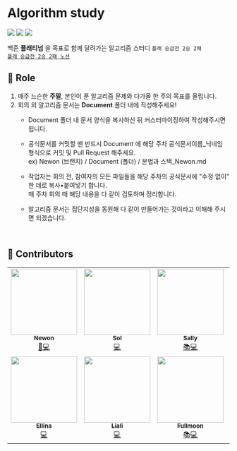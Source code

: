 # Algorithm study
<span>
    <img src="https://img.shields.io/badge/JAVA-007396?style=flat-square&logo=java&logoColor=white">
    <img src="https://img.shields.io/badge/Kotlin-0095D5?style=flat-square&logo=kotlin&logoColor=white">
    <img src="https://img.shields.io/badge/Python-3776AB?style=flat-square&logo=python&logoColor=white">
</span></br>

백준 **플래티넘** 을 목표로 함께 달려가는 알고리즘 스터디 `플래 승급전 2승 2패`  
<a href="https://accurate-market-4f8.notion.site/2-2-87ef6557d0464a1498dd59f5ddf42afe" target = "_blank">`플래 승급전 2승 2패 노션`</a>
</br>

## :space_invader: Role
1. 매주 느슨한 **주말**, 본인이 푼 알고리즘 문제와 다가올 한 주의 목표를 올립니다.
2. 회의 외 알고리즘 문서는 **Document** 폴더 내에 작성해주세요! 
   - Document 폴더 내 문서 양식을 복사하신 뒤 커스터마이징하여 작성해주시면 됩니다.  
  
   - 공식문서를 커밋할 땐 반드시 Document 에 해당 주차 공식문서이름_닉네임 형식으로 커밋 및 Pull Request 해주세요.  
     ex) Newon (브랜치) / Document (폴더) / 문법과 스택_Newon.md  
  
   - 작업자는 회의 전, 참여자의 모든 파일들을 해당 주차의 공식문서에 "수정 없이" 한 데로 복사•붙여넣기 합니다.  
     매 주차 회의 때 해당 내용을 다 같이 검토하며 정리합니다.
  
   - 알고리즘 문서는 집단지성을 동원해 다 같이 만들어가는 것이라고 이해해 주시면 되겠습니다.

</br>

## :dizzy: Contributors
<table>
  <tr>
    <td align="center"><a href="https://github.com/Newon-universe/"><img src="https://avatars.githubusercontent.com/u/80164141?v=4?s=100" width="150px;"/><br/><sub><b>Newon</b></sub></a><br/><a href="#" title="Leader">🚀</a><a href="https://github.com/Newon-universe/Algorithm_study/commits?author=Newon-universe" title="Contributions">💻</a></td>
    <td align="center"><a href="https://github.com/lsy91"><img src="https://avatars.githubusercontent.com/u/75516061?v=4?s=100" width="150px;"/><br/><sub><b>Sol</b></sub></a><br/><a href="https://github.com/Newon-universe/Algorithm_study/commits?author=lsy91" title="Contributions">💻</a></td>
    <td align="center"><a href="https://github.com/uunwon"><img src="https://avatars.githubusercontent.com/u/48541984?v=4?s=100" width="150px;"/><br/><sub><b>Sally</b></sub></a><br/><a href="https://uunwon.tistory.com/" title="Blog">📚</a><a href="https://github.com/Newon-universe/Algorithm_study/commits?author=uunwon" title="Contributions">💻</a></td>
    <td align="center"><a href="https://github.com/xoxeez"><img src="https://avatars.githubusercontent.com/u/52715471?v=4?s=100" width="150px;"/><br/><sub><b>Sony</b></sub></a><br/><a href="https://github.com/Newon-universe/Algorithm_study/commits?author=xoxeez" title="Contributions">💻</a></td>
  </tr>
  <tr>
    <td align="center"><a href="https://github.com/eunyoung23"><img src="https://avatars.githubusercontent.com/u/70764912?v=4?s=100" width="150px;"/><br/><sub><b>Ellina</b></sub></a><br/><a href="https://github.com/Newon-universe/Algorithm_study/commits?author=eunyoung23" title="Contributions">💻</a></td>
    <td align="center"><a href="https://github.com/SoYeonKim522"><img src="https://avatars.githubusercontent.com/u/87492707?v=4?s=100" width="150px;"/><br/><sub><b>Liali</b></sub></a><br/><a href="https://github.com/Newon-universe/Algorithm_study/commits?author=SoYeonKim522" title="Contributions">💻</a></td>
    <td align="center"><a href="https://github.com/jiyoondev"><img src="https://avatars.githubusercontent.com/u/80487426?v=4?s=100" width="150px;"/><br/><sub><b>Fullmoon</b></sub></a><br/><a href="https://velog.io/@keepcalm" title="Blog">📚</a><a href="https://github.com/Newon-universe/Algorithm_study/commits?author=jiyoondev" title="Contributions">💻</a></td>
    <td align="center"><a href="https://github.com/jtrm156"><img src="https://avatars.githubusercontent.com/u/42407740?v=4?s=100" width="150px;"/><br/><sub><b>Blanco</b></sub></a><br/><a href="https://github.com/Newon-universe/Algorithm_study/commits?author=jtrm156" title="Contributions">💻</a></td>
  </tr>
</table>
